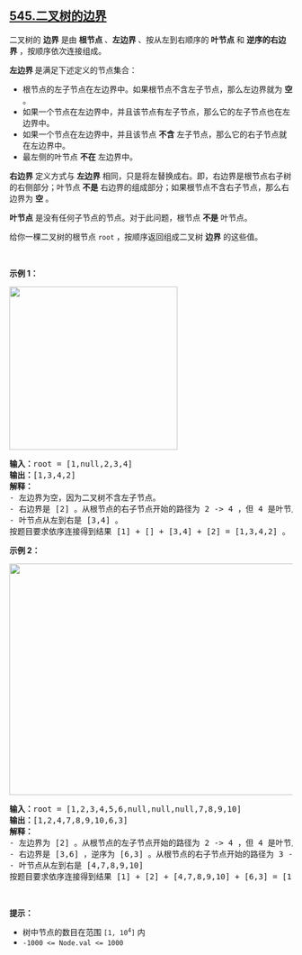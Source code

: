 ## [545.二叉树的边界](https://leetcode.cn/problems/boundary-of-binary-tree/)
<p>二叉树的 <strong>边界</strong> 是由 <strong>根节点 </strong>、<strong>左边界</strong> 、按从左到右顺序的<strong> 叶节点</strong> 和 <strong>逆序的右边界</strong> ，按顺序依次连接组成。</p>

<p><strong>左边界 </strong>是满足下述定义的节点集合：</p>

<ul>
	<li>根节点的左子节点在左边界中。如果根节点不含左子节点，那么左边界就为 <strong>空</strong> 。</li>
	<li>如果一个节点在左边界中，并且该节点有左子节点，那么它的左子节点也在左边界中。</li>
	<li>如果一个节点在左边界中，并且该节点 <strong>不含</strong> 左子节点，那么它的右子节点就在左边界中。</li>
	<li>最左侧的叶节点 <strong>不在</strong> 左边界中。</li>
</ul>

<p><strong>右边界</strong> 定义方式与 <strong>左边界</strong> 相同，只是将左替换成右。即，右边界是根节点右子树的右侧部分；叶节点 <strong>不是</strong> 右边界的组成部分；如果根节点不含右子节点，那么右边界为 <strong>空</strong> 。</p>

<p><strong>叶节点</strong> 是没有任何子节点的节点。对于此问题，根节点 <strong>不是</strong> 叶节点。</p>

<p>给你一棵二叉树的根节点 <code>root</code> ，按顺序返回组成二叉树 <strong>边界</strong> 的这些值。</p>

<p> </p>

<p><strong>示例 1：</strong></p>
<img alt="" src="https://assets.leetcode.com/uploads/2020/11/11/boundary1.jpg" style="width: 299px; height: 290px;" />
<pre>
<strong>输入：</strong>root = [1,null,2,3,4]
<strong>输出：</strong>[1,3,4,2]
<b>解释：</b>
- 左边界为空，因为二叉树不含左子节点。
- 右边界是 [2] 。从根节点的右子节点开始的路径为 2 -> 4 ，但 4 是叶节点，所以右边界只有 2 。
- 叶节点从左到右是 [3,4] 。
按题目要求依序连接得到结果 [1] + [] + [3,4] + [2] = [1,3,4,2] 。</pre>

<p><strong>示例 2：</strong></p>
<img alt="" src="https://assets.leetcode.com/uploads/2020/11/11/boundary2.jpg" style="width: 599px; height: 411px;" />
<pre>
<strong>输入：</strong>root = [1,2,3,4,5,6,null,null,null,7,8,9,10]
<strong>输出：</strong>[1,2,4,7,8,9,10,6,3]
<b>解释：</b>
- 左边界为 [2] 。从根节点的左子节点开始的路径为 2 -> 4 ，但 4 是叶节点，所以左边界只有 2 。
- 右边界是 [3,6] ，逆序为 [6,3] 。从根节点的右子节点开始的路径为 3 -> 6 -> 10 ，但 10 是叶节点。
- 叶节点从左到右是 [4,7,8,9,10]
按题目要求依序连接得到结果 [1] + [2] + [4,7,8,9,10] + [6,3] = [1,2,4,7,8,9,10,6,3] 。</pre>

<p> </p>

<p><strong>提示：</strong></p>

<ul>
	<li>树中节点的数目在范围 <code>[1, 10<sup>4</sup>]</code> 内</li>
	<li><code>-1000 <= Node.val <= 1000</code></li>
</ul>
